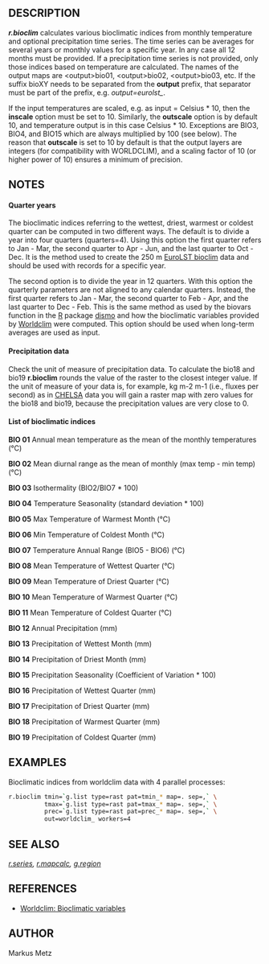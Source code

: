 ## DESCRIPTION

***r.bioclim*** calculates various bioclimatic indices from monthly
temperature and optional precipitation time series. The time series can
be averages for several years or monthly values for a specific year. In
any case all 12 months must be provided. If a precipitation time series
is not provided, only those indices based on temperature are calculated.
The names of the output maps are \<output\>bio01, \<output\>bio02,
\<output\>bio03, etc. If the suffix bioXY needs to be separated from the
**output** prefix, that separator must be part of the prefix, e.g.
*output=eurolst\_*.

If the input temperatures are scaled, e.g. as input = Celsius \* 10,
then the **inscale** option must be set to 10. Similarly, the
**outscale** option is by default 10, and temperature output is in this
case Celsius \* 10. Exceptions are BIO3, BIO4, and BIO15 which are
always multiplied by 100 (see below). The reason that **outscale** is
set to 10 by default is that the output layers are integers (for
compatibility with WORLDCLIM), and a scaling factor of 10 (or higher
power of 10) ensures a minimum of precision.

## NOTES

#### Quarter years

The bioclimatic indices referring to the wettest, driest, warmest or
coldest quarter can be computed in two different ways. The default is to
divide a year into four quarters (quarters=4). Using this option the
first quarter refers to Jan - Mar, the second quarter to Apr - Jun, and
the last quarter to Oct - Dec. It is the method used to create the 250 m
[EuroLST bioclim](http://gis.cri.fmach.it/eurolst-bioclim/) data and
should be used with records for a specific year.

The second option is to divide the year in 12 quarters. With this option
the quarterly parameters are not aligned to any calendar quarters.
Instead, the first quarter refers to Jan - Mar, the second quarter to
Feb - Apr, and the last quarter to Dec - Feb. This is the same method as
used by the biovars function in the [R](https://www.r-project.org/)
package [dismo](https://cran.r-project.org/package=dismo) and how the
bioclimatic variables provided by
[Worldclim](http://worldclim.org/bioclim) were computed. This option
should be used when long-term averages are used as input.

#### Precipitation data

Check the unit of measure of precipitation data. To calculate the bio18
and bio19 **r.bioclim** rounds the value of the raster to the closest
integer value. If the unit of measure of your data is, for example, kg
m-2 m-1 (i.e., fluxes per second) as in
[CHELSA](https://chelsa-climate.org/) data you will gain a raster map
with zero values for the bio18 and bio19, because the precipitation
values are very close to 0.

#### List of bioclimatic indices

**BIO 01** Annual mean temperature as the mean of the monthly
temperatures (°C)

**BIO 02** Mean diurnal range as the mean of monthly (max temp - min
temp) (°C)

**BIO 03** Isothermality (BIO2/BIO7 \* 100)

**BIO 04** Temperature Seasonality (standard deviation \* 100)

**BIO 05** Max Temperature of Warmest Month (°C)

**BIO 06** Min Temperature of Coldest Month (°C)

**BIO 07** Temperature Annual Range (BIO5 - BIO6) (°C)

**BIO 08** Mean Temperature of Wettest Quarter (°C)

**BIO 09** Mean Temperature of Driest Quarter (°C)

**BIO 10** Mean Temperature of Warmest Quarter (°C)

**BIO 11** Mean Temperature of Coldest Quarter (°C)

**BIO 12** Annual Precipitation (mm)

**BIO 13** Precipitation of Wettest Month (mm)

**BIO 14** Precipitation of Driest Month (mm)

**BIO 15** Precipitation Seasonality (Coefficient of Variation \* 100)

**BIO 16** Precipitation of Wettest Quarter (mm)

**BIO 17** Precipitation of Driest Quarter (mm)

**BIO 18** Precipitation of Warmest Quarter (mm)

**BIO 19** Precipitation of Coldest Quarter (mm)

## EXAMPLES

Bioclimatic indices from worldclim data with 4 parallel processes:

```sh
r.bioclim tmin=`g.list type=rast pat=tmin_* map=. sep=,` \
          tmax=`g.list type=rast pat=tmax_* map=. sep=,` \
          prec=`g.list type=rast pat=prec_* map=. sep=,` \
          out=worldclim_ workers=4
```

## SEE ALSO

*[r.series](https://grass.osgeo.org/grass-stable/manuals/r.series.html),
[r.mapcalc](https://grass.osgeo.org/grass-stable/manuals/r.mapcalc.html),
[g.region](https://grass.osgeo.org/grass-stable/manuals/g.region.html)*

## REFERENCES

  - [Worldclim: Bioclimatic
    variables](https://www.worldclim.org/data/bioclim.html)

## AUTHOR

Markus Metz
